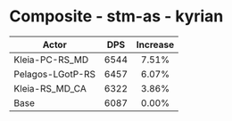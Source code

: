 # Composite - stm-as - kyrian
| Actor | DPS | Increase |
|---|:---:|:---:|
|Kleia-PC-RS_MD|6544|7.51%|
|Pelagos-LGotP-RS|6457|6.07%|
|Kleia-RS_MD_CA|6322|3.86%|
|Base|6087|0.00%|
